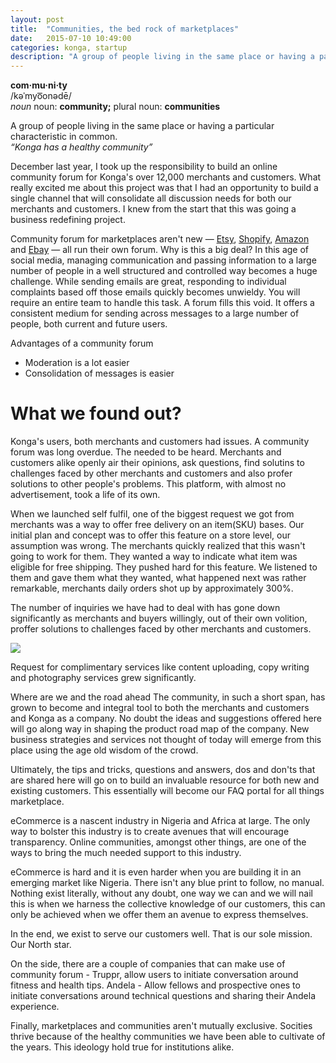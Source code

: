 ```yaml
---
layout: post
title:  "Communities, the bed rock of marketplaces"
date:   2015-07-10 10:49:00
categories: konga, startup
description: "A group of people living in the same place or having a particular characteristic in common."
---
```

<p>
<strong>com·mu·ni·ty</strong><br/>
/kəˈmyo͞onədē/<br>
<em>noun</em>
noun: <strong>community;</strong> plural noun: <strong>communities</strong><br/>

A group of people living in the same place or having a particular characteristic in common.<br/>
<span class="text-muted"><em>&#8220;Konga has a healthy community&#8221;</em></span>
</p>

December last year, I took up the responsibility to build an online community forum for Konga's over 12,000 merchants and customers. What really excited me about this project was that I had an opportunity to build a single channel that will consolidate all discussion needs for both our merchants and customers. I knew from the start that this was going a business redefining project.

Community forum for marketplaces aren't new &mdash; <a href="https://www.etsy.com/forums">Etsy</a>, <a href="https://ecommerce.shopify.com/forums">Shopify</a>, <a href="https://sellercentral.amazon.com/forums/index.jspa">Amazon</a> and <a href="http://community.ebay.com/">Ebay</a> &mdash; all run their own forum. Why is this a big deal? In this age of social media, managing communication and passing information to a large number of people in a well structured and controlled way becomes a huge challenge. While sending emails are great, responding to individual complaints based off those emails quickly becomes unwieldy. You will require an entire team to handle this task. A forum fills this void. It offers a consistent medium for sending across messages to a large number of people, both current and future users.

Advantages of a community forum
<ul>
	<li>Moderation is a lot easier</li>
	<li>Consolidation of messages is easier</li>
</ul>

<h1>What we found out?</h1>
Konga's users, both merchants and customers had issues. A community forum was long overdue. The needed to be heard.
Merchants and customers alike openly air their opinions, ask questions, find solutins to challenges faced by other merchants and customers and also profer solutions to other people's problems. This platform, with almost no advertisement, took a life of its own.

When we launched self fulfil, one of the biggest request we got from merchants was a way to offer free delivery on an item(SKU) bases. Our initial plan and concept was to offer this feature on a store level, our assumption was wrong. The merchants quickly realized that this wasn't going to work for them. They wanted a way to indicate what item was eligible for free shipping. They pushed hard for this feature. We listened to them and gave them what they wanted, 
what happened next was rather remarkable, merchants daily orders shot up by approximately 300%.

The number of inquiries we have had to deal with has gone down significantly as merchants and buyers willingly, out of  their own volition, proffer solutions to challenges faced by other merchants and customers.

<img src="{{ site.url }}/assets/article_images/communities/how-do-i-ship.png"/>

Request for complimentary services like content uploading, copy writing and photography services grew significantly.

Where are we and the road ahead
The community, in such a short span, has grown to become and integral tool to both the merchants and customers and Konga as a company. No doubt the ideas and suggestions offered here will go along way in shaping the product road map of the company. New business strategies and services not thought of today will emerge from this place using the age old wisdom of the crowd. 

Ultimately, the tips and tricks, questions and answers, dos and don'ts that are shared here will go on to build an invaluable resource for both new and existing customers. This essentially will become our FAQ portal for all things marketplace.

eCommerce is a nascent industry in Nigeria and Africa at large. The only way to bolster this industry is to create avenues that will encourage transparency. Online communities, amongst other things, are one of the ways to bring the much needed support to this industry.

eCommerce is hard and it is even harder when you are building it in an emerging market like Nigeria. There isn't any blue print to follow, no manual. Nothing exist literally, without any doubt, one way we can and we will nail this is when we harness the collective knowledge of our customers, this can only be achieved when we offer them an avenue to express themselves.

In the end, we exist to serve our customers well. That is our sole mission. Our North star.

On the side, there are a couple of companies that can make use of community forum - Truppr, allow users to initiate conversation around fitness and health tips. Andela - Allow fellows and prospective ones to initiate conversations around technical questions and sharing their Andela experience.



Finally, marketplaces and communities aren't mutually exclusive. Socities thrive because of the healthy communities
we have been able to cultivate of the years. This ideology hold true for institutions alike.